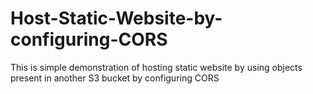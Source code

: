 # Host-Static-Website-by-configuring-CORS
This is simple demonstration of hosting static website by using objects present in another S3 bucket by configuring CORS
